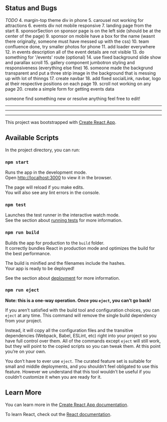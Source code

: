 ## Status and Bugs

*TODO*
4. margin-top theme div in phone 
5. carousel not working for attractions
6. events div not mobile responsive
7. landing page from the start
8. sponsorSection on sponsor page is on the left side (should be at the center of the page)
9. sponsor on mobile have a box for the name (wasnt there originally, someone must have messed up with the css)
10. team confluence done, try smaller photos for phone
11. add loader everywhere
12. in events description all of the event details are not visible
13. do something for '/events' route (optional)
14. use fixed background slide show and parallax scroll
15. gallery component jumbotron styling and responsiveness (everything else fine)
16. someone made the backgrund transparent and put a three strip image in the background that is messing up with lot of thinngs
17. create navbar
18. add fixed socialLink, navbar, logo at their respective positions on each page
19. scroll not working on any page 
20. create a simple form for getting events data

someone find something new
or resolve anything
feel free to edit!


---
---
---


This project was bootstrapped with [Create React App](https://github.com/facebook/create-react-app).

## Available Scripts

In the project directory, you can run:

### `npm start`

Runs the app in the development mode.<br>
Open [http://localhost:3000](http://localhost:3000) to view it in the browser.

The page will reload if you make edits.<br>
You will also see any lint errors in the console.

### `npm test`

Launches the test runner in the interactive watch mode.<br>
See the section about [running tests](https://facebook.github.io/create-react-app/docs/running-tests) for more information.

### `npm run build`

Builds the app for production to the `build` folder.<br>
It correctly bundles React in production mode and optimizes the build for the best performance.

The build is minified and the filenames include the hashes.<br>
Your app is ready to be deployed!

See the section about [deployment](https://facebook.github.io/create-react-app/docs/deployment) for more information.

### `npm run eject`

**Note: this is a one-way operation. Once you `eject`, you can’t go back!**

If you aren’t satisfied with the build tool and configuration choices, you can `eject` at any time. This command will remove the single build dependency from your project.

Instead, it will copy all the configuration files and the transitive dependencies (Webpack, Babel, ESLint, etc) right into your project so you have full control over them. All of the commands except `eject` will still work, but they will point to the copied scripts so you can tweak them. At this point you’re on your own.

You don’t have to ever use `eject`. The curated feature set is suitable for small and middle deployments, and you shouldn’t feel obligated to use this feature. However we understand that this tool wouldn’t be useful if you couldn’t customize it when you are ready for it.

## Learn More

You can learn more in the [Create React App documentation](https://facebook.github.io/create-react-app/docs/getting-started).

To learn React, check out the [React documentation](https://reactjs.org/).
